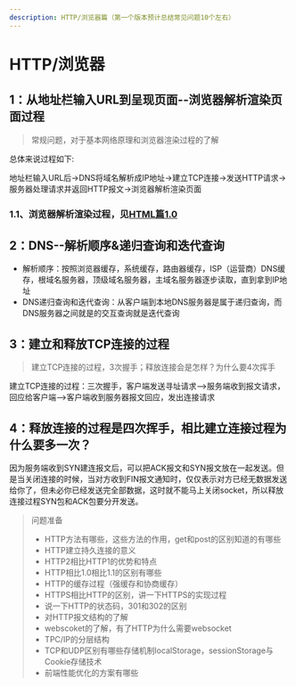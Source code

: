 ```yaml
---
description: HTTP/浏览器篇（第一个版本预计总结常见问题10个左右）
---
```


# HTTP/浏览器

## 1：从地址栏输入URL到呈现页面--浏览器解析渲染页面过程

> 常规问题，对于基本网络原理和浏览器渲染过程的了解

总体来说过程如下:

地址栏输入URL后-&gt;DNS将域名解析成IP地址-&gt;建立TCP连接-&gt;发送HTTP请求-&gt;服务器处理请求并返回HTTP报文-&gt;浏览器解析渲染页面

### 1.1、浏览器解析渲染过程，见[HTML篇1.0](https://github.com/okaychen/FE-Interview-Questions/blob/master/interview/foundation/basis.md#1%E6%B5%8F%E8%A7%88%E5%99%A8%E8%A7%A3%E6%9E%90%E6%B8%B2%E6%9F%93%E9%A1%B5%E9%9D%A2%E8%BF%87%E7%A8%8B)

## 2：DNS--解析顺序&递归查询和迭代查询

* 解析顺序：按照浏览器缓存，系统缓存，路由器缓存，ISP（运营商）DNS缓存，根域名服务器，顶级域名服务器，主域名服务器逐步读取，直到拿到IP地址
* DNS递归查询和迭代查询：从客户端到本地DNS服务器是属于递归查询，而DNS服务器之间就是的交互查询就是迭代查询

## 3：建立和释放TCP连接的过程

> 建立TCP连接的过程，3次握手；释放连接会是怎样？为什么要4次挥手

建立TCP连接的过程：三次握手，客户端发送寻址请求--&gt;服务端收到报文请求，回应给客户端--&gt;客户端收到服务器报文回应，发出连接请求

## 4：释放连接的过程是四次挥手，相比建立连接过程为什么要多一次？

因为服务端收到SYN建连报文后，可以把ACK报文和SYN报文放在一起发送。但是当关闭连接的时候，当对方收到FIN报文通知时，仅仅表示对方已经无数据发送给你了，但未必你已经发送完全部数据，这时就不能马上关闭socket，所以释放连接过程SYN包和ACK包要分开发送。

> 问题准备
>
> * HTTP方法有哪些，这些方法的作用，get和post的区别知道的有哪些
> * HTTP建立持久连接的意义
> * HTTP2相比HTTP1的优势和特点
> * HTTP相比1.0相比1.1的区别有哪些
> * HTTP的缓存过程（强缓存和协商缓存）
> * HTTPS相比HTTP的区别，讲一下HTTPS的实现过程
> * 说一下HTTP的状态码，301和302的区别
> * 对HTTP报文结构的了解
> * webscoket的了解，有了HTTP为什么需要websocket
> * TPC/IP的分层结构
> * TCP和UDP区别有哪些存储机制localStorage，sessionStorage与Cookie存储技术
> * 前端性能优化的方案有哪些

